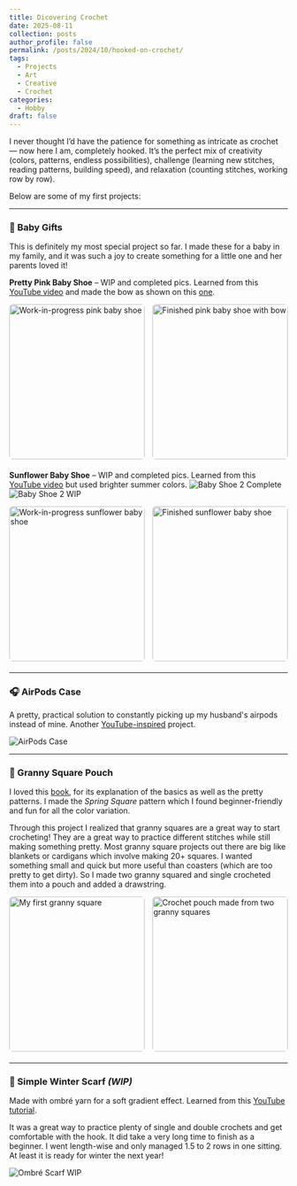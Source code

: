 ```yaml
---
title: Dicovering Crochet
date: 2025-08-11
collection: posts
author_profile: false
permalink: /posts/2024/10/hooked-on-crochet/
tags:
  - Projects
  - Art
  - Creative
  - Crochet
categories:
  - Hobby
draft: false
---
```


<style>
  .gallery{display:grid;grid-template-columns:1fr;gap:14px;margin:12px 0 20px}
  @media(min-width:700px){.gallery{grid-template-columns:repeat(2,1fr)}}
  .gallery img{width:100%;height:280px;object-fit:cover;border-radius:6px}
</style>

I never thought I’d have the patience for something as intricate as crochet — now here I am, completely hooked.
It’s the perfect mix of creativity (colors, patterns, endless possibilities), challenge (learning new stitches, reading patterns, building speed), and relaxation (counting stitches, working row by row).

Below are some of my first projects:

---

### 👶 Baby Gifts

This is definitely my most special project so far. I made these for a baby in my family, and it was such a joy to create something for a little one and her parents loved it!

**Pretty Pink Baby Shoe** – WIP and completed pics. Learned from this [YouTube video](https://www.youtube.com/watch?v=fVy27Z3kotk&list=PLOw6B1kb87p_035ZkVpfihDPda4dyxXm2) and made the bow as shown on this [one](https://www.youtube.com/watch?v=uMw9zpmXHHI&list=PLOw6B1kb87p_035ZkVpfihDPda4dyxXm2&index=2).

<div class="gallery">
  <img src="/images/posts/crochet/pinkshoe-wip.jpg" alt="Work-in-progress pink baby shoe">
  <img src="/images/posts/crochet/pinkshoe.jpg" alt="Finished pink baby shoe with bow">
</div>

**Sunflower Baby Shoe** – WIP and completed pics. Learned from this [YouTube video](https://www.youtube.com/watch?v=dLNGz9uM_2Y&list=PLOw6B1kb87p_035ZkVpfihDPda4dyxXm2&index=7) but used brighter summer colors.
![Baby Shoe 2 Complete](/images/posts/crochet/flowershoe.jpg)  
![Baby Shoe 2 WIP](/images/posts/crochet/flowershoe-wip.jpg) 

<div class="gallery">
  <img src="/images/posts/crochet/flowershoe-wip.jpg" alt="Work-in-progress sunflower baby shoe">
  <img src="/images/posts/crochet/flowershoe.jpg" alt="Finished sunflower baby shoe">
</div> 

---

### 🎧 AirPods Case  
A pretty, practical solution to constantly picking up my husband's airpods instead of mine. Another [YouTube-inspired](https://www.youtube.com/watch?v=fBu7wfX-mek) project.

![AirPods Case](/images/posts/crochet/AirpodsCase.JPG)

---

### 👜 Granny Square Pouch
I loved this [book](https://www.amazon.com/Ultimate-Granny-Square-Sourcebook-Contemporary/dp/9491643290), for its explanation of the basics as well as the pretty patterns. I made the *Spring Square* pattern which I found beginner-friendly and fun for all the color variation.

Through this project I realized that granny squares are a great way to start crocheting! They are a great way to practice different stitches while still making something pretty. Most granny square projects out there are big like blankets or cardigans which involve making 20+ squares. I wanted something small and quick but more useful than coasters (which are too pretty to get dirty). So I made two granny squared and single crocheted them into a pouch and added a drawstring.

<div class="gallery">
  <img src="/images/posts/crochet/FirstGranny.jpg" alt="My first granny square">
  <img src="/images/posts/crochet/GrannyPouch.JPG" alt="Crochet pouch made from two granny squares">
</div>

---

### 🧣 Simple Winter Scarf *(WIP)*
Made with ombré yarn for a soft gradient effect. Learned from this [YouTube tutorial](https://www.youtube.com/watch?v=rXQvufVGCoQ).
<!-- and [another one](https://www.youtube.com/watch?v=3G2YLfyQGvs) for the scalloped edging. -->
It was a great way to practice plenty of single and double crochets and get comfortable with the hook. It did take a very long time to finish as a beginner. I went length-wise and only managed 1.5 to 2 rows in one sitting. At least it is ready for winter the next year!

![Ombré Scarf WIP](/images/posts/crochet/HombreScarf-WIP.JPG)
